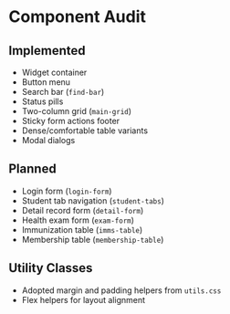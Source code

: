 # Component Audit

## Implemented
- Widget container
- Button menu
- Search bar (`find-bar`)
- Status pills
- Two-column grid (`main-grid`)
- Sticky form actions footer
- Dense/comfortable table variants
- Modal dialogs

## Planned
- Login form (`login-form`)
- Student tab navigation (`student-tabs`)
- Detail record form (`detail-form`)
- Health exam form (`exam-form`)
- Immunization table (`imms-table`)
- Membership table (`membership-table`)

## Utility Classes
- Adopted margin and padding helpers from `utils.css`
- Flex helpers for layout alignment
